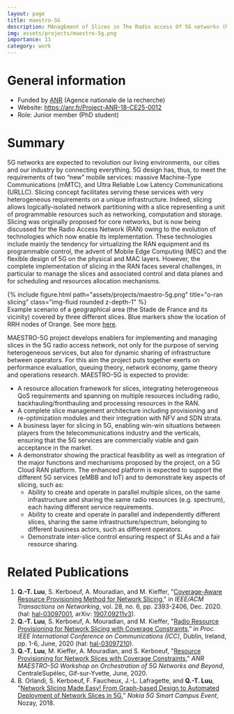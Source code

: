 ```yaml
---
layout: page
title: maestro-5G
description: MAnagEment of Slices in The Radio access Of 5G networks (MAESTRO-5G)
img: assets/projects/maestro-5g.png
importance: 11
category: work
---
```


# General information
- Funded by [ANR](https://anr.fr/) (Agence nationale de la recherche)
- Website: https://anr.fr/Project-ANR-18-CE25-0012
- Role: Junior member (PhD student)

# Summary
5G networks are expected to revolution our living environments, our cities and our industry by connecting everything. 5G design has, thus, to meet the requirements of two “new” mobile services: massive Machine-Type Communications (mMTC), and Ultra Reliable Low Latency Communications (URLLC). Slicing concept facilitates serving these services with very heterogeneous requirements on a unique infrastructure. Indeed, slicing allows logically-isolated network partitioning with a slice representing a unit of programmable resources such as networking, computation and storage. Slicing was originally proposed for core networks, but is now being discussed for the Radio Access Network (RAN) owing to the evolution of technologies which now enable its implementation. These technologies include mainly the tendency for virtualizing the RAN equipment and its programmable control, the advent of Mobile Edge Computing (MEC) and the flexible design of 5G on the physical and MAC layers.
However, the complete implementation of slicing in the RAN faces several challenges, in particular to manage the slices and associated control and data planes and for scheduling and resources allocation mechanisms.


<div class="row">
    <div class="col-sm mt-3 mt-md-0">
        {% include figure.html path="assets/projects/maestro-5g.png" title="o-ran slicing" class="img-fluid rounded z-depth-1" %}
    </div>
</div>
<div class="caption">
    Example scenario of a geographical area (the Stade de France and its vicinity) covered by three different slices. Blue markers show the location of RRH nodes of Orange. See more <a href="https://ieeexplore.ieee.org/document/9187556/">here</a>.
</div>

MAESTRO-5G project develops enablers for implementing and managing slices in the 5G radio access network, not only for the purpose of serving heterogeneous services, but also for dynamic sharing of infrastructure between operators. For this aim the project puts together exerts on performance evaluation, queuing theory, network economy, game theory and operations research. MAESTRO-5G is expected to provide:
- A resource allocation framework for slices, integrating heterogeneous QoS requirements and spanning on multiple resources including radio, backhauling/fronthauling and processing resources in the RAN.
- A complete slice management architecture including provisioning and re-optimization modules and their integration with NFV and SDN strata.
- A business layer for slicing in 5G, enabling win-win situations between players from the telecommunications industry and the verticals, ensuring that the 5G services are commercially viable and gain acceptance in the market.
- A demonstrator showing the practical feasibility as well as integration of the major functions and mechanisms proposed by the project, on a 5G Cloud RAN platform. The enhanced platform is expected to support the different 5G services (eMBB and IoT) and to demonstrate key aspects of slicing, such as:
  - Ability to create and operate in parallel multiple slices, on the same infrastructure and sharing the same radio resources (e.g. spectrum), each having different service requirements.
  - Ability to create and operate in parallel and independently different slices, sharing the same infrastructure/spectrum, belonging to different business actors, such as different operators.
  - Demonstrate inter-slice control ensuring respect of SLAs and a fair resource sharing.

# Related Publications
1. **Q.-T. Luu**, S. Kerboeuf, A. Mouradian, and M. Kieffer, 
"[Coverage-Aware Resource Provisioning Method for Network Slicing](https://ieeexplore.ieee.org/document/9187556/)," 
in *IEEE/ACM Transactions on Networking*, vol. 28, no. 6, pp. 2393-2406, Dec. 2020. 
(hal: [hal-03097001](https://hal-centralesupelec.archives-ouvertes.fr/hal-03097001),
arXiv: [1907.09211v3](https://arxiv.org/abs/1907.09211v3)).
1. **Q.-T. Luu**, S. Kerboeuf, A. Mouradian, and M. Kieffer, 
"[Radio Resource Provisioning for Network Slicing with Coverage Constraints](https://ieeexplore.ieee.org/document/9148897)," 
in *Proc. IEEE International Conference on Communications (ICC)*, Dublin, Ireland, pp. 1-6, June, 2020 
(hal: [hal-03097210](https://hal-centralesupelec.archives-ouvertes.fr/hal-03097210)).
1. **Q.-T. Luu**, M. Kieffer, A. Mouradian, and S. Kerboeuf, 
"[Resource Provisioning for Network Slices with Coverage Constraints](https://orch5g.roc.cnam.fr/)," 
*ANR MAESTRO-5G Workshop on Orchestration of 5G Networks and Beyond*, CentraleSupélec, Gif-sur-Yvette, June, 2020.
1. B. Orlandi, S. Kerboeuf, F. Faucheux, J.-L. Lafragette, and **Q.-T. Luu**, 
"[Network Slicing Made Easy! From Graph-based Design to Automated Deployment of Network Slices in 5G](https://www.youtube.com/watch?v=pLkylDVwdcA&t=29s)," 
*Nokia 5G Smart Campus Event*, Nozay, 2018.
